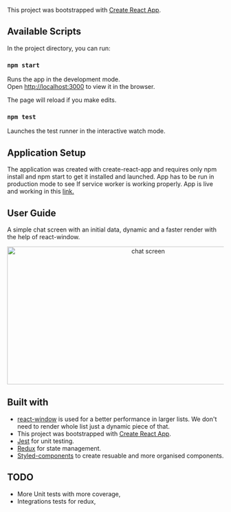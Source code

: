 This project was bootstrapped with [Create React App](https://github.com/facebook/create-react-app).

## Available Scripts

In the project directory, you can run:

### `npm start`

Runs the app in the development mode.<br />
Open [http://localhost:3000](http://localhost:3000) to view it in the browser.

The page will reload if you make edits.<br />

### `npm test`

Launches the test runner in the interactive watch mode.<br />


## Application Setup

The application was created with create-react-app and requires only npm install and npm start to get it installed and launched. App has to be run in production mode to see If service worker is working properly. App is live and working in this [link.](https://ozkanabdullahoglu.github.io/chat-test-app/)

## User Guide

A simple chat screen with an initial data, dynamic and a faster render with the help of react-window.
<p align="center">
<img src="./public/demo.gif" alt="chat screen" width="640px" height=320px>
</p>

## Built with

* [react-window](https://github.com/bvaughn/react-window/) is used for a better performance in larger lists. We don't need to render whole list just a dynamic piece of that.
* This project was bootstrapped with [Create React App](https://github.com/facebook/create-react-app).
* [Jest](https://jestjs.io/en/) for unit testing.
* [Redux](https://redux.js.org/) for state management.
* [Styled-components](https://styled-components.com/) to create resuable and more organised components.

## TODO

* More Unit tests with more coverage,
* Integrations tests for redux,
